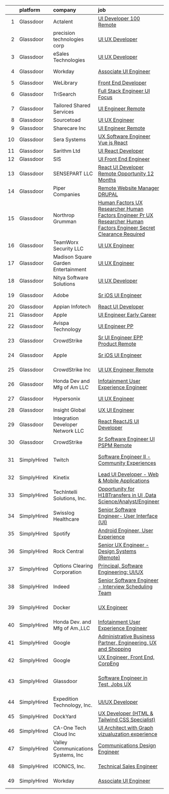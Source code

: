 

|    | platform    | company                             | job                                                                                                                                                                                                                                                                                                                                                                                                                                                                                                                                                                                                                                                                                                                                                                                                                                                                                                                                                                                                                                                                                                                                                                                                                                                                                                                                                                                                                                                                                                                                                          | update_time   | location                       |
|---:|:------------|:------------------------------------|:-------------------------------------------------------------------------------------------------------------------------------------------------------------------------------------------------------------------------------------------------------------------------------------------------------------------------------------------------------------------------------------------------------------------------------------------------------------------------------------------------------------------------------------------------------------------------------------------------------------------------------------------------------------------------------------------------------------------------------------------------------------------------------------------------------------------------------------------------------------------------------------------------------------------------------------------------------------------------------------------------------------------------------------------------------------------------------------------------------------------------------------------------------------------------------------------------------------------------------------------------------------------------------------------------------------------------------------------------------------------------------------------------------------------------------------------------------------------------------------------------------------------------------------------------------------|:--------------|:-------------------------------|
|  1 | Glassdoor   | Actalent                            | [UI Developer  100  Remote ](https://www.glassdoor.com/partner/jobListing.htm?pos=111&ao=1110586&s=58&guid=0000018156aca085915d9c8fd3dd5d8c&src=GD_JOB_AD&t=SR&vt=w&ea=1&cs=1_eb040a60&cb=1655016563170&jobListingId=1007929599272&cpc=9908D8D4413DBB8A&jrtk=3-0-1g5bap85lr0pu801-1g5bap863i6hp800-94188afea276d194--6NYlbfkN0ChYVx_I3yfZ_JDY3EFoivtqvi_stwnZ_kRt8Dowt_l_d1ydueao4NE-oUleRJ4yhi8cDMHOX4hz1yOKdZ6Yi5WaWrklO-nxCNDg6ib39SPLe1DVtnNXHjYlCpXqQGCpsLw4HsLzbqD6uifFesr89SKWzSr7qfs0elXjzxliMuxihCN2yPP8FaB20S6-DLq-fao6g6kH4H8lh5EJdNMfb72bfIkgXC5ddb5D07v3pxLGKvRAtb-fdwbsbQzpclrvXb5bhOGYeUisVQ2lhFxRdbLS-bcABJFfHqiUvl3aAwaZCGKkfk3ZjszxSMpriZO63hYem5BFGHvO-BKEaoiA5efWF9Jcm0fZgiJKipkzb6MzWqaqBpsPQL1o3mMyAbSLahTeYToyLs57Jowgkc2Za1IPSXIkYWzbgmCcgo1UXtVPStGSeKMMhhGgVMctBysxeAV90p7wuJndh0h3DGf3C8YqwSjcZu04YT1k0P5L96AKwNRcxtGNfHVrO--tFe7RmxaZJFT4KOd0NZRrV7u6BfsXqYjOwc1yPyHFA5oNJfyQjOMuZPe4es9pZC1TGL3b6eWcSwP1iDhAcC9Gx_T8Ql-FmttvChPNlQcv_VcI7UbddeFxVdqeDo5yuK7S_jreM1Bdsatde4TMgIl1vSaVZQJ6-OtjgLN5Q01r8PTXpLq3-4xeCodMEjbkXUv2HqRs2X15eWe4psnxz9ctrSblwljxze63pm0OOI6d2KcQCqHBEL-qM0cu1f9kfwSqaHGiHrCh93TuwS0rf-E5z2N0VPH1H-_f8c0WASbt5OnXBqg29SpO1MyLa703-gGHdn4gAjeEvJGD11USsZz4_mcomcMRhT1CWBtBz5CvbdnBCgNph_LJAzeF0gcLkzQ951VWSwe5nnlUkU8h8QXGihVy92UGV94kyQdwM6BLpK9R6S-G1fFH-fePyTA5u8jI74ouM_SG-mAa4FQu5CZ0Xs2qmaSDyz5D3pwCyg%3D)                                                                                                                                                                                          | 2d            | Richmond, VA                   |
|  2 | Glassdoor   | precision technologies corp         | [UI UX Developer](https://www.glassdoor.com/partner/jobListing.htm?pos=124&ao=1136043&s=58&guid=0000018156aca085915d9c8fd3dd5d8c&src=GD_JOB_AD&t=SR&vt=w&ea=1&cs=1_f870e123&cb=1655016563171&jobListingId=1007931991602&jrtk=3-0-1g5bap85lr0pu801-1g5bap863i6hp800-8dc6c29dc1fe9a4b-)                                                                                                                                                                                                                                                                                                                                                                                                                                                                                                                                                                                                                                                                                                                                                                                                                                                                                                                                                                                                                                                                                                                                                                                                                                                                        | 1d            | Remote                         |
|  3 | Glassdoor   | eSales Technologies                 | [UI   UX Developer](https://www.glassdoor.com/partner/jobListing.htm?pos=119&ao=1136043&s=58&guid=0000018156aca085915d9c8fd3dd5d8c&src=GD_JOB_AD&t=SR&vt=w&cs=1_86cce415&cb=1655016563170&jobListingId=1007933111628&jrtk=3-0-1g5bap85lr0pu801-1g5bap863i6hp800-50d56ef8ad0c9fd6-)                                                                                                                                                                                                                                                                                                                                                                                                                                                                                                                                                                                                                                                                                                                                                                                                                                                                                                                                                                                                                                                                                                                                                                                                                                                                           | 24h           | West Babylon, NY               |
|  4 | Glassdoor   | Workday                             | [Associate UI Engineer](https://www.glassdoor.com/partner/jobListing.htm?pos=117&ao=1136043&s=58&guid=0000018156aca085915d9c8fd3dd5d8c&src=GD_JOB_AD&t=SR&vt=w&cs=1_de3d2566&cb=1655016563170&jobListingId=1007910410949&jrtk=3-0-1g5bap85lr0pu801-1g5bap863i6hp800-28c461aede8e6e75-)                                                                                                                                                                                                                                                                                                                                                                                                                                                                                                                                                                                                                                                                                                                                                                                                                                                                                                                                                                                                                                                                                                                                                                                                                                                                       | 10d           | Pleasanton, CA                 |
|  5 | Glassdoor   | WeLibrary                           | [Front End Developer](https://www.glassdoor.com/partner/jobListing.htm?pos=107&ao=1110586&s=58&guid=0000018156aca085915d9c8fd3dd5d8c&src=GD_JOB_AD&t=SR&vt=w&ea=1&cs=1_cab3feea&cb=1655016563168&jobListingId=1007929462587&cpc=47CFDC01B3F81FAC&jrtk=3-0-1g5bap85lr0pu801-1g5bap863i6hp800-85af06cf0bcc720b--6NYlbfkN0A7Fn51UxZyeyfewmqlHHZNkBVRhcqspT3XUr14akXEpdMj8CoxgH7VvO-mMZK1ASgcrR4JtHfSnRrMK3WXF5Vq-Z2YMnRklZWvFpmFeDlyfDpfo4419CTOfTOsx-iQyVjqppOrJAMklGx2E6GC0mVF3SS3pmg6L3zoXtbp2cLzRm29Rq9J_6K8Yr_uSaeyMag-rpOUjNxMj256FLP2l6DMk3FQkStglCiBrtAGsdFX1f86aDZFTHWgivOgR9w1J_TiUrRKjPPX1aj6axpiPgDQaNVAUxEDm-pPjXz_4NbZDivVPjHogc2sIFpjx6Ft3lbOaz3T_3SJwoybx_2w25rSx34Ry6PHTZ-Z9JEIR4ZyFuNQULzQ0KLfQyhS_OctwMUVTvcOYtBitzRBZWB8UFt2hO27cPh6LQ967DIwVAmt27bJGQW8P1gTtebbJ_Z2oQi4eNWzRfMb2u_crmAWiY_ihOYKrbPBNq3lGH2JYP2zRsQC2_LRA5Xbox7UR_4KC2w%3D)                                                                                                                                                                                                                                                                                                                                                                                                                                                                                                                                                                                                                                                                                                 | 2d            | Remote                         |
|  6 | Glassdoor   | TriSearch                           | [Full Stack Engineer UI Focus](https://www.glassdoor.com/partner/jobListing.htm?pos=110&ao=1110586&s=58&guid=0000018156aca085915d9c8fd3dd5d8c&src=GD_JOB_AD&t=SR&vt=w&ea=1&cs=1_cc96f9f9&cb=1655016563170&jobListingId=1007920946132&cpc=F4EED0218A761C36&jrtk=3-0-1g5bap85lr0pu801-1g5bap863i6hp800-08ab6f65b9edd5e1--6NYlbfkN0DJ41dufiW9-_d3VmOZHcpuez4e0Bu4X9T9KlT8_BkKDTCpIQbqk84Vut8YIlTyJcO8Cmwm7bSDlcUohn_HUGxm78kTuw6Mgcf4GibuEiEbg-v6XGgkcZU3dsQm0N1Tn5_MZ-Zgg35P18-ZIOoDr16b1NweHI1J4e-qzJckstFdHns32_8iyphje82oNka7-M7UGsH0xFodgujtR8pJIR00dqqbLRURNIQtohnqsqRECuvEzYPsCmynZ2cLJX1nJq1WTNqYg5ilFb9AuCKax85d0qKlaLOa9YuhgrxNJVcedN0UZyfwPkvqpcqboupnepUaZDjKeaV_PmvM905JEVF539WPHILYwx2PJG9eKEIjwd958FWzQT3cCILyt4venC9tlq7oohGIlwIJ5khSZMMO-UKfxzpXtrDki6XZDen4GMsr-pTwoxUFH0VipppvIF2RTV6l8LmijGX0xrUaX3lcnF39ZwrOuFI2sekyE0invgNJm2rMacTOw6KwUM51Sas1UlUiO9CMN1HRQUrwn63O)                                                                                                                                                                                                                                                                                                                                                                                                                                                                                                                                                                                                                                                                      | 5d            | Denver, CO                     |
|  7 | Glassdoor   | Tailored Shared Services            | [UI Engineer   Remote](https://www.glassdoor.com/partner/jobListing.htm?pos=123&ao=1136043&s=58&guid=0000018156aca085915d9c8fd3dd5d8c&src=GD_JOB_AD&t=SR&vt=w&ea=1&cs=1_73b90842&cb=1655016563171&jobListingId=1007916668386&jrtk=3-0-1g5bap85lr0pu801-1g5bap863i6hp800-6475812f03f9c913-)                                                                                                                                                                                                                                                                                                                                                                                                                                                                                                                                                                                                                                                                                                                                                                                                                                                                                                                                                                                                                                                                                                                                                                                                                                                                   | 8d            | Remote                         |
|  8 | Glassdoor   | Sourcetoad                          | [UI UX Engineer](https://www.glassdoor.com/partner/jobListing.htm?pos=104&ao=1110586&s=58&guid=0000018156aca085915d9c8fd3dd5d8c&src=GD_JOB_AD&t=SR&vt=w&ea=1&cs=1_9c2f5bc7&cb=1655016563167&jobListingId=1007931490458&cpc=4F748F1840550ABC&jrtk=3-0-1g5bap85lr0pu801-1g5bap863i6hp800-1382e9cc6c66fe97--6NYlbfkN0CjhlpcIGk8MRrqVEZC62LDhbw9yf8nYsDbPLbnAzWIoGUkWb2Iql-h8BKoz0X82CVgFTD_oTOhf_hktZkSrBFSS9dmdXlGvZCptK6w5iGXUmIVFHw5CjkwkWapYgtStBSJb4eDUJjovcgr3oDj57vfnhPSGgKSfacETeNMstfn1FvImLZoVKQz6FBFaf7Y0I9tl-PF7Gal0iEnSjfUJG6k3jHUtKx6F5Ga7vbbqhBVs7B3wEnb-VPq-tGio0ubitm94mb4aPZYWwQO5ArmV3FLfHFfgUGnds5nP-Ad4XJ6xOIrnGjq5bweAjpROy3BA7-otgNnt7pVXq1P8oOL9-uICxKfE_JCU6Eq6JRyDkQdgGk2s0fSWMlYl5Fmc81EVp8khSDV_Bh4hEVjb4X-UYni6xNu5hlkgNKbiWZSCZCTTYsWqU0_Z0JFvOx4JJ84kkbpSF0XTIFq_McFnxohqGcYK9dOcarUjvOAkJBLK0Qo_N93r-QOYpvOTiOxWps0yDQlMq8Guzs_2A%3D%3D)                                                                                                                                                                                                                                                                                                                                                                                                                                                                                                                                                                                                                                                                                        | 1d            | Tampa, FL                      |
|  9 | Glassdoor   | Sharecare Inc                       | [UI Engineer   Remote](https://www.glassdoor.com/partner/jobListing.htm?pos=106&ao=1110586&s=58&guid=0000018156aca085915d9c8fd3dd5d8c&src=GD_JOB_AD&t=SR&vt=w&ea=1&cs=1_c5ba9070&cb=1655016563168&jobListingId=1007918930576&cpc=1FDE87803EF93CD3&jrtk=3-0-1g5bap85lr0pu801-1g5bap863i6hp800-c98b157ce42aa0a8--6NYlbfkN0CD1hBfWsBw5DM-YDGAaMep4uvZgqlruHo5sjceRFS_Kd4jXnpZREDJtd83C4OGlwS-CuIDJJLb-mhYX6y7QEEKeZAtWeGq0lJfAW6oqSwracDrRNQwh5eQpYZfIxm_SB3kvRAln0R9q1qb2WwH1GP3PDMNI3EHt7xAjMr1Secl8tuw6J6jvSC4W6OLLSX9-RpOVAULcDtLvcB24uOWaISy6zVexGahEdkBAjpwiQvjZFKredp_VzAKkb8Pxvzc6Pi971AHg1IVJ3pzr0NDl1s0hSJ-qe_5gd89cRPvPHr39pAGm0lYghaOED0x9M76oNfxENPM-9Di_n9zzeahGOD25ICH3ZKU6IuUsGWJ1JsXuogQwPewiOROFQv5nWeSifICJqyT7f6Q4wJ698C43FxSB-LqPYbb-7G98lepygwMtsaEuXQnSkxhZmRSE3GnNdkSuzjb58eO2cBsN2joFaWT3PTE8uvbGBzECAMkzYDCb1rAaiM_JCY8_eQsVgAjSyYf0AYEWgUHbdox2hQFfUJSCaMzHJXSvREdZ1rLBoXZKIAzd8NoAnJZe8MRygP5CMfuidkrb7V_Fp6D7LJhezNkwmnsGZhTUsDBfpkLjwgHa4uJPb7c7fOAYvbgUrmDetUNv9IYKcHfFA%3D%3D)                                                                                                                                                                                                                                                                                                                                                                                                                                                                                                                                                  | 6d            | Atlanta, GA                    |
| 10 | Glassdoor   | Sera Systems                        | [UX Software Engineer  Vue js   React ](https://www.glassdoor.com/partner/jobListing.htm?pos=121&ao=1136043&s=58&guid=0000018156aca085915d9c8fd3dd5d8c&src=GD_JOB_AD&t=SR&vt=w&ea=1&cs=1_477f7813&cb=1655016563171&jobListingId=1007928815480&jrtk=3-0-1g5bap85lr0pu801-1g5bap863i6hp800-2248799ba1aba633-)                                                                                                                                                                                                                                                                                                                                                                                                                                                                                                                                                                                                                                                                                                                                                                                                                                                                                                                                                                                                                                                                                                                                                                                                                                                  | 2d            | Remote                         |
| 11 | Glassdoor   | Sarithm Ltd                         | [UI React Developer](https://www.glassdoor.com/partner/jobListing.htm?pos=127&ao=1136043&s=58&guid=0000018156aca085915d9c8fd3dd5d8c&src=GD_JOB_AD&t=SR&vt=w&ea=1&cs=1_cfcfbc7c&cb=1655016563171&jobListingId=1007925906473&jrtk=3-0-1g5bap85lr0pu801-1g5bap863i6hp800-11b89c4106956f16-)                                                                                                                                                                                                                                                                                                                                                                                                                                                                                                                                                                                                                                                                                                                                                                                                                                                                                                                                                                                                                                                                                                                                                                                                                                                                     | 3d            | Remote                         |
| 12 | Glassdoor   | SIS                                 | [UI Front End Engineer](https://www.glassdoor.com/partner/jobListing.htm?pos=130&ao=1136043&s=58&guid=0000018156aca085915d9c8fd3dd5d8c&src=GD_JOB_AD&t=SR&vt=w&cs=1_fe6b1f59&cb=1655016563171&jobListingId=1007932092126&jrtk=3-0-1g5bap85lr0pu801-1g5bap863i6hp800-6a22ac5a03ab878d-)                                                                                                                                                                                                                                                                                                                                                                                                                                                                                                                                                                                                                                                                                                                                                                                                                                                                                                                                                                                                                                                                                                                                                                                                                                                                       | 1d            | Austin, TX                     |
| 13 | Glassdoor   | SENSEPART LLC                       | [React UI Developer   Remote Opportunity   12  Months](https://www.glassdoor.com/partner/jobListing.htm?pos=116&ao=1136043&s=58&guid=0000018156aca085915d9c8fd3dd5d8c&src=GD_JOB_AD&t=SR&vt=w&ea=1&cs=1_b6d60aa6&cb=1655016563170&jobListingId=1007920682186&jrtk=3-0-1g5bap85lr0pu801-1g5bap863i6hp800-2f7eb0515ffb0281-)                                                                                                                                                                                                                                                                                                                                                                                                                                                                                                                                                                                                                                                                                                                                                                                                                                                                                                                                                                                                                                                                                                                                                                                                                                   | 5d            | Remote                         |
| 14 | Glassdoor   | Piper Companies                     | [Remote Website Manager  DRUPAL ](https://www.glassdoor.com/partner/jobListing.htm?pos=128&ao=1136043&s=58&guid=0000018156aca085915d9c8fd3dd5d8c&src=GD_JOB_AD&t=SR&vt=w&cs=1_aa0a08ee&cb=1655016563171&jobListingId=1007932075466&jrtk=3-0-1g5bap85lr0pu801-1g5bap863i6hp800-6fbae27207a5ba13-)                                                                                                                                                                                                                                                                                                                                                                                                                                                                                                                                                                                                                                                                                                                                                                                                                                                                                                                                                                                                                                                                                                                                                                                                                                                             | 1d            | Remote                         |
| 15 | Glassdoor   | Northrop Grumman                    | [Human Factors UX Researcher Human Factors Engineer Pr  UX Researcher  Human Factors Engineer   Secret Clearance Required](https://www.glassdoor.com/partner/jobListing.htm?pos=102&ao=1110586&s=58&guid=0000018156aca085915d9c8fd3dd5d8c&src=GD_JOB_AD&t=SR&vt=w&cs=1_92c0da85&cb=1655016563167&jobListingId=1007910459379&cpc=76BDADE3D6D9A820&jrtk=3-0-1g5bap85lr0pu801-1g5bap863i6hp800-fb156862a9ddd014--6NYlbfkN0DPf8Tf_oakpB62WadId2dzQiWExtALTi0lpCM--zHBL1trAzPQuAwgyDf_-NiZch3m1iJi7LpIygOMpLvRxCFjoKaVcCcDDTQj2gWHZHRFIMfPwGnzTYIC2nknnCN-0BMrUsbz-8PyB9AUJLFDHGE81iP5Umhi1OjcsuBjGaU2WHckf6niFYrVLNkWPP5_kdlieWVk7-AnwGW0HGK__eovtsuzIiMqe1weiVbftrDb_FLwtcQA5uSmEW4z7D6EQvT6YRtzpFDL1NkGlGJlnBCUoGIg8lDrb4Qk67iSB3f-EPZr_Q9GbDUc0yEgFsfQEG7G1anOTlkiElfEMfqHy0cYkVmUuKTkOE18bdsLOkguWuof_pYr0t4cgQQmL01S5WXLn61yDslFSsSQ8PbB4LxTD2hX18ElLTYZtyx_60HjMt7AFFdHo0SOjf0EKeBJVPOYK5Fq9BGw8bzNeyKcElxUJoTprACur8qdrnoiI4Tv6og3WqYt7KfKztztJqWM-247Ysnbeav8mex7HAR420bxx17VyuawqkNNnahZaVAnaHR-ITsndQzFH3XEn6LG12dQAsaw1-yzu1umtKUlflwt3BnqHcmsx1D59lJbrvbSXRxuO4M4m-4wV1TU-Rl5nNWQJSKkv4Jiy9XkJo68HX_2YMHpof43Ifko07SJU3B4Gp-xi3w8uBi59fZ39NjQe8Kq7P0d19A92k3Eyr87vX6hDplCXfgIz7tIiPJdGJMbSia-vrZLJ7DatauIAx-ciqxOObRAnVCNLR6_F5c3QpHpFjmHYka591QK4_ig-xoqH20Xdoo06aOw3WHMNUa8QdjGBLehKLCD7lnCX7eR591jCCqbJsauDHvtrEG8ATQioxSKNOdYe9_3OX9k2TyWYoaGAoICkH35unz6LbzO3RiPI9gaN6l4lXUHASFdL39F-H8jiOxqDo6jVbML4gnOrrnaKnH0dlJWfq-W7aF8YMH5i84IM9sK6dBQkCfM2V_nAJ3jMcGIU6l-s7s7YhStg7Cd1Qya_gS9CcYJMjn61sAo_oaxDPOqLqEqdpTsKTlGiciNDK-kZfw1nHbsob-dS94%3D) | 10d           | Colorado Springs, CO           |
| 16 | Glassdoor   | TeamWorx Security  LLC              | [UI UX Engineer](https://www.glassdoor.com/partner/jobListing.htm?pos=125&ao=1136043&s=58&guid=0000018156aca085915d9c8fd3dd5d8c&src=GD_JOB_AD&t=SR&vt=w&ea=1&cs=1_9810390d&cb=1655016563171&jobListingId=1007930422925&jrtk=3-0-1g5bap85lr0pu801-1g5bap863i6hp800-df74fa2278bd9ea4-)                                                                                                                                                                                                                                                                                                                                                                                                                                                                                                                                                                                                                                                                                                                                                                                                                                                                                                                                                                                                                                                                                                                                                                                                                                                                         | 2d            | Laurel, MD                     |
| 17 | Glassdoor   | Madison Square Garden Entertainment | [UI UX Engineer](https://www.glassdoor.com/partner/jobListing.htm?pos=114&ao=1136043&s=58&guid=0000018156aca085915d9c8fd3dd5d8c&src=GD_JOB_AD&t=SR&vt=w&cs=1_c8472086&cb=1655016563170&jobListingId=1007927148235&jrtk=3-0-1g5bap85lr0pu801-1g5bap863i6hp800-e52c255a2f0f81ca-)                                                                                                                                                                                                                                                                                                                                                                                                                                                                                                                                                                                                                                                                                                                                                                                                                                                                                                                                                                                                                                                                                                                                                                                                                                                                              | 3d            | Burbank, CA                    |
| 18 | Glassdoor   | Nitya Software Solutions            | [UI UX Developer](https://www.glassdoor.com/partner/jobListing.htm?pos=120&ao=1136043&s=58&guid=0000018156aca085915d9c8fd3dd5d8c&src=GD_JOB_AD&t=SR&vt=w&ea=1&cs=1_0cb95757&cb=1655016563171&jobListingId=1007905295056&jrtk=3-0-1g5bap85lr0pu801-1g5bap863i6hp800-851813d486134689-)                                                                                                                                                                                                                                                                                                                                                                                                                                                                                                                                                                                                                                                                                                                                                                                                                                                                                                                                                                                                                                                                                                                                                                                                                                                                        | 11d           | Remote                         |
| 19 | Glassdoor   | Adobe                               | [Sr  iOS UI Engineer](https://www.glassdoor.com/partner/jobListing.htm?pos=118&ao=1136043&s=58&guid=0000018156aca085915d9c8fd3dd5d8c&src=GD_JOB_AD&t=SR&vt=w&cs=1_626a2660&cb=1655016563170&jobListingId=1007926872533&jrtk=3-0-1g5bap85lr0pu801-1g5bap863i6hp800-07d2c50e997acb2a-)                                                                                                                                                                                                                                                                                                                                                                                                                                                                                                                                                                                                                                                                                                                                                                                                                                                                                                                                                                                                                                                                                                                                                                                                                                                                         | 3d            | New York, NY                   |
| 20 | Glassdoor   | Appian Infotech                     | [React UI Developer](https://www.glassdoor.com/partner/jobListing.htm?pos=129&ao=1136043&s=58&guid=0000018156aca085915d9c8fd3dd5d8c&src=GD_JOB_AD&t=SR&vt=w&ea=1&cs=1_2a9628af&cb=1655016563171&jobListingId=1007923449844&jrtk=3-0-1g5bap85lr0pu801-1g5bap863i6hp800-ab69626235ce3e87-)                                                                                                                                                                                                                                                                                                                                                                                                                                                                                                                                                                                                                                                                                                                                                                                                                                                                                                                                                                                                                                                                                                                                                                                                                                                                     | 4d            | Dallas, TX                     |
| 21 | Glassdoor   | Apple                               | [UI Engineer  Early Career ](https://www.glassdoor.com/partner/jobListing.htm?pos=103&ao=1110586&s=58&guid=0000018156aca085915d9c8fd3dd5d8c&src=GD_JOB_AD&t=SR&vt=w&cs=1_2841a1a3&cb=1655016563167&jobListingId=1007920183732&cpc=AC285F3A3ECA6BB0&jrtk=3-0-1g5bap85lr0pu801-1g5bap863i6hp800-f05fad4a5c8a0a6b--6NYlbfkN0BvKrLyj5gPmtZO9T8euul8TCxuuKNOtzRJOomxnwSEodTz2Bc-sPZlADHp0xxmf8VEua5gx5degP5IAWOqCS2GOZGXDVL7LW2CpD1-C6eJ77pVFZbsmCAiDkWa_KsABkg_oeyg1QkserPgsrGgtWZOl8a0GPi-tfPYBEl-35SCtFqXNAwT0SnRmDLCOBjzWajymhbUmKgjurBca7_IshSb3W5X2CxYhk7-AQnvZLbrYH3mLNQONNaJbviRiLSUDxdnXgN-0b5zfKsoPElceP36NOV4JQDn21V3BYLLWw9PuAX-wZD-vulzsY_QP8ig2XNDKtIbgnURaYMtepuWh0CRXBiQKjwbB39ze2-0THWIq3e-HlSu8Lc3s5CbxZvWF8o_S7bkghd9hpLUu-XZsZDTUmQiLRgdyUWaeItQm7cj_mLhOo8BKwV1Pnm8jriSqRRD7DwfgPmGW8dC0WqlEkSXwftA0-QiUi4N_j3rr8a0rSsZD5mly_uNSm6VOuIxTeQPZPJuNKtaNdQej1hZS8UWa2yOaHlxWjdmk3znfQdKUBKK5zH6qGQGZdmEif_3lO1eC0naepfA7VZluH5Z_rxCB6wIJthafcFSNNzhV0HBW8yRHt-uGb29rcjlLjaynp86e5xn2NuSsH50UaWl59L4RB1l0w-YR23Hu-7PTt-AnQfBUReF87YKFq1W0Q3G-m-RMDLiYIKAaPdXWfCSbrZ7ZQ0goH-iE8L78XOD1LE5uKZm8hSOlr6RBVVJ_0kht5SxJllfpBoy6OLKPvs7gIzzk2ilwV0iLYdz5cOk9AF3hrLzAftuyk2jkfmv9JlhnVNjxcoFcdF4udheABk8mMLxUxGyTNCTBMzzv5mDPDFQDg50Z0jwvGvcSXqQB8UZ1Gm7kCVTjqCYy9-O2z4iwQytEHcu0dreBhPvxEtFF1Sx4YCiaVqiv8PRL9TPormNJZbzZ7eDM7FbPA%3D%3D)                                                                                                                                                                                                                 | 5d            | Austin, TX                     |
| 22 | Glassdoor   | Avispa Technology                   | [UI Engineer  PP](https://www.glassdoor.com/partner/jobListing.htm?pos=101&ao=1110586&s=58&guid=0000018156aca085915d9c8fd3dd5d8c&src=GD_JOB_AD&t=SR&vt=w&ea=1&cs=1_d1ef484c&cb=1655016563167&jobListingId=1007932631574&cpc=B7469C7A79480C49&jrtk=3-0-1g5bap85lr0pu801-1g5bap863i6hp800-5ad7c47ded807920--6NYlbfkN0Dj2d0qKPEJP0fpBViK7V-TZwXvjpwqshPgAnSSx4qW-KrhPkyDM9HZpLSjbx7r2sg-xlWNeDVdDCvSjKRcXx8-kxYUsUcT36g2zbQnPQQqXIxXoCGuuHE0P0L5UkWfyItA2fJ3wYTeMeAKE4UYMUC6JWAyia59DBcYVmxZd-Q6klcAD0Toz9M3gJ5Lmfzv_RYVhNVgz9adT3bEKnNAYXlk61jB1vTwK1_tLkSmhEQvxpk-8JFugmYx2_tZe6SN8aGeHwp3g9lvS8PTTXTDE9MjIsBa8DbtT0BdB69ll3OJ86Oar-l4y4z3X-hp-OZ3Q9_6XAb70R2QR2E-OGHbmrP9PJse1N-YAvI6US5WGrGBci1vq6i85OYruk47IgFs1CRqDSZEBHqD0jVQN00GhThm4cterOqWcBw17J_A1Eght7dINRdyWNJ20QakaPXdM9XRLJlk0xwM4DEDlNCeF7EUF4YoEfHDyVo%3D)                                                                                                                                                                                                                                                                                                                                                                                                                                                                                                                                                                                                                                                                                                                                     | 1d            | Sunnyvale, CA                  |
| 23 | Glassdoor   | CrowdStrike                         | [Sr  UI Engineer  EPP Product  Remote ](https://www.glassdoor.com/partner/jobListing.htm?pos=112&ao=1136043&s=58&guid=0000018156aca085915d9c8fd3dd5d8c&src=GD_JOB_AD&t=SR&vt=w&cs=1_51f9c790&cb=1655016563169&jobListingId=1007925767478&jrtk=3-0-1g5bap85lr0pu801-1g5bap863i6hp800-8257d833dccdc39d-)                                                                                                                                                                                                                                                                                                                                                                                                                                                                                                                                                                                                                                                                                                                                                                                                                                                                                                                                                                                                                                                                                                                                                                                                                                                       | 3d            | Remote                         |
| 24 | Glassdoor   | Apple                               | [Sr  iOS UI Engineer](https://www.glassdoor.com/partner/jobListing.htm?pos=109&ao=1110586&s=58&guid=0000018156aca085915d9c8fd3dd5d8c&src=GD_JOB_AD&t=SR&vt=w&cs=1_47521467&cb=1655016563168&jobListingId=1007917012049&cpc=654405A9B1E0A9F5&jrtk=3-0-1g5bap85lr0pu801-1g5bap863i6hp800-741462bf6d743b13--6NYlbfkN0BvKrLyj5gPmtZO9T8euul8TCxuuKNOtzRJOomxnwSEodTz2Bc-sPZlC5mDe-NOaJjo2lqg1vkfFwLJ_NT36-s3sLog3_QvtoaGqvyW63Y-XIpOp9GWucEqxe9lEWONieDAsIgPY7TJv7XiasjlpepSTyoNFCUHxWFNdSg_CgElk_YZVYeTzHcHg0eJ4nT6gE3_QKEPoqYelB2NdJq3MXXF2DjyJieAA7pbilSrKM1myOvgMkMm17pWRi1YPdOrwOXkr-QwmfSASJv6NlCjfMsBeElsak4o8L-1bJDLXl-oOoTvnaBU418YrXcEfArH0WV1IgYuFuvFpoe2Kit5vvx1NJ-cjrCjjy0XMmP9NHBaeEQDt_fUPuBXGy-GHXoNQo01lExsZ9Yt21geI21Zx974HgV7V3TXbzhIDjGGphMEiHun1Oa8-ZO4Z5m26_GYAO-5ok6rthoYVQpOqiLy8EmC4hCuJAXHFy6oDEeaIeEa4BwZNBuWjS2_QZf_mvWYt4CHsBGXexbm-x54Q8vda_12cKGYxpgStTdRbiRMScu7FB-3NfZJakavv51WQgU93PmP6XbNu3tKhZ-lc8U2pga4pkMJDi9l4CB_VDeoAbq_-CdHvP35WLq7NLIpqpWXmW_y9peieYvzQFUnIPiYgrnKM1jAAr1nKdXNHBGkPOj2n2UQHw2mXUzfFNJaLU0y4Tk36NK47bpUaPq7Zg9ZzXwN_9dLt3n94KI3BY92tQt7jC3iPxnofCojGpyeAVjfe2jnFR_1OMj82W63AoQ6RWVAjrvF-OSRx3XYRPTXIGcT9DLQDIhftJIYIPeouaF2wlOoKCsSEOcY401fWQQ2nJtrRvJ2CeQiVHSYkE4XJ6upMh65_P80j-ul-tNaSITyePKvMjRn6mUYTE1-GkRfwIOxn-eOpMO1d-PXUSBan3AaDnpYMEDItf8B55xLdlQP64o%3D)                                                                                                                                                                                                                                      | 8d            | San Diego, CA                  |
| 25 | Glassdoor   | CrowdStrike  Inc                    | [UI UX Engineer  Remote ](https://www.glassdoor.com/partner/jobListing.htm?pos=105&ao=1110586&s=58&guid=0000018156aca085915d9c8fd3dd5d8c&src=GD_JOB_AD&t=SR&vt=w&cs=1_4f4b0f40&cb=1655016563168&jobListingId=1007932061585&cpc=AC285F3A3ECA6BB0&jrtk=3-0-1g5bap85lr0pu801-1g5bap863i6hp800-646ec77118f4a79a--6NYlbfkN0Cu2CVlb3GO4Nf7aS8SXsFwjpUbSKkwsJRaJhRnAEdqU_yv6e0u-cLacwZ2HNe9plae7UShi4WyamzqofFmXUTovqPfFg45sTJp7TkQeYsSoWMLFIPWtz4PSuIJiLrh82kdzGcbo5jVOjcm6ISjbzlQPPriZ1RWVwebUfsMDniejxJKj_Te03YApyzt0hBBcfXmX1RZY28jdeFLgRHuR3iCr2jNpP7dwio5Pa0Va4Ksbm-yYS2pjaDRa-ZQQxVQtuve04TFRIsBcRFPnRKuVu4jlPre6HLskWLHeaqIhs-1ahqTb2TvX6u0D5vzRL4XYR5YZyAU7w4sUB7WiGiNd07aW-JPOLExJbeYSZU7_3LH6u4RtczTlMMjc1G0vWVnHLIy2ezXrq-gR9atHflx0qWlFvBSwbyXpfLnM-dON5HRc5d9jM-hXS6H_a4JaPe6HPU5lywwimuUr589kZXzhsAXSxdlnzU5EbV-dactUNkchvkN6m_dNv2R6TPXXj3rJ8-NvVApU4Px-JNyTCGZq6Uhe8AuRRZ1PiQGH90-MEbPPu_50l8OmfjkiMnJ198t8nrNc6g7m7yMGIwB9DnD1WDvcp2tMt8ZPFcVra2mCtzykNw98HpStUytszcE_scw8gakbPQKIBPDH5G9_A1hg2rebUibdabuvUgoHVPOESnZ6LgZxwSIsfdh0b7pVqXziVrSS982a-_WRlzi6mlG2dp404uODeJunEZolbAa0NY_bc5_4Tgig0K8wPHfHaXkdIAzmklNcgj-_wVRaIn37xpi)                                                                                                                                                                                                                                                                                                                                                                                                                | 1d            | New York, NY                   |
| 26 | Glassdoor   | Honda Dev  and Mfg of Am  LLC       | [Infotainment User Experience Engineer](https://www.glassdoor.com/partner/jobListing.htm?pos=122&ao=1136043&s=58&guid=0000018156aca085915d9c8fd3dd5d8c&src=GD_JOB_AD&t=SR&vt=w&cs=1_921e603b&cb=1655016563171&jobListingId=1007923787559&jrtk=3-0-1g5bap85lr0pu801-1g5bap863i6hp800-2443957a31d3f2e9-)                                                                                                                                                                                                                                                                                                                                                                                                                                                                                                                                                                                                                                                                                                                                                                                                                                                                                                                                                                                                                                                                                                                                                                                                                                                       | 4d            | Ohio                           |
| 27 | Glassdoor   | Hypersonix                          | [UI UX Engineer](https://www.glassdoor.com/partner/jobListing.htm?pos=113&ao=1136043&s=58&guid=0000018156aca085915d9c8fd3dd5d8c&src=GD_JOB_AD&t=SR&vt=w&cs=1_cd7b4ae1&cb=1655016563170&jobListingId=1007925648024&jrtk=3-0-1g5bap85lr0pu801-1g5bap863i6hp800-d41ccc350bdabd3f-)                                                                                                                                                                                                                                                                                                                                                                                                                                                                                                                                                                                                                                                                                                                                                                                                                                                                                                                                                                                                                                                                                                                                                                                                                                                                              | 3d            | San Jose, CA                   |
| 28 | Glassdoor   | Insight Global                      | [UX UI Engineer](https://www.glassdoor.com/partner/jobListing.htm?pos=108&ao=1110586&s=58&guid=0000018156aca085915d9c8fd3dd5d8c&src=GD_JOB_AD&t=SR&vt=w&ea=1&cs=1_c6bf9782&cb=1655016563168&jobListingId=1007910244770&cpc=F41FEAB56D215062&jrtk=3-0-1g5bap85lr0pu801-1g5bap863i6hp800-afed4282e819902b--6NYlbfkN0BKkHZu3wF05EeDimN_p6sYpKCMArvwa95YdH7UpkaBCi52Bcb3JNt3QpXU1JGZrLTy642Z8new5ghnGc6JhbwAy3wuykZPgjfusX9rIC8pPltd09bKgrKX1vpPYP_8idp-qZQRLTSYYBFxoIqmKWN9OX4KCaEp2vMOlGfLX4-MRrZtNYM0XU_YTOJnIEOkXsMbTtzfxoaDNa-fZlUBH5_u_2cixhf7azzWe60xqPP3HYiWKpHH9fJk2WNn6HgZVz99b7kA51eOCL-8_nST9uHeqTZnU0oS0xmAW2RkfV3PYgFfzBW--hPqiCq9mpc-bORtkpwWwvYU2x44s8RkvXXIlIsUv9KNkDssAgYNpYOENH0qW9KDwoOYgPbsSweBLMaWPmFSsFqvqSnzh8Hhd27LrsiROHTtNHbT0oVntIW4IN1Sr63ZDQRxzwqKBqcQwBatCMLPBRxvig0rEWCK6asEM_-Oruts2mlP-Cli0LAhkIl8DBh5OmvbU3IrFZ1JlAg%3D)                                                                                                                                                                                                                                                                                                                                                                                                                                                                                                                                                                                                                                                                                                      | 10d           | Remote                         |
| 29 | Glassdoor   | Integration Developer Network LLC   | [React ReactJS UI Developer](https://www.glassdoor.com/partner/jobListing.htm?pos=126&ao=1136043&s=58&guid=0000018156aca085915d9c8fd3dd5d8c&src=GD_JOB_AD&t=SR&vt=w&ea=1&cs=1_2e1753f5&cb=1655016563171&jobListingId=1007917755333&jrtk=3-0-1g5bap85lr0pu801-1g5bap863i6hp800-edb548e4c2a8a4e7-)                                                                                                                                                                                                                                                                                                                                                                                                                                                                                                                                                                                                                                                                                                                                                                                                                                                                                                                                                                                                                                                                                                                                                                                                                                                             | 7d            | Remote                         |
| 30 | Glassdoor   | CrowdStrike                         | [Sr  Software Engineer UI   PSPM  Remote ](https://www.glassdoor.com/partner/jobListing.htm?pos=115&ao=1136043&s=58&guid=0000018156aca085915d9c8fd3dd5d8c&src=GD_JOB_AD&t=SR&vt=w&cs=1_bdac00f2&cb=1655016563170&jobListingId=1007931259817&jrtk=3-0-1g5bap85lr0pu801-1g5bap863i6hp800-9556604809c6e134-)                                                                                                                                                                                                                                                                                                                                                                                                                                                                                                                                                                                                                                                                                                                                                                                                                                                                                                                                                                                                                                                                                                                                                                                                                                                    | 1d            | Remote                         |
| 31 | SimplyHired | Twitch                              | [Software Engineer II - Community Experiences](https://www.simplyhired.com/job/XS6e99qajmQiEZCThx8mlqMWubnOzlbQ-y5ORQWYD2wCJbBZjnJ9fA?q=ux+engineer)                                                                                                                                                                                                                                                                                                                                                                                                                                                                                                                                                                                                                                                                                                                                                                                                                                                                                                                                                                                                                                                                                                                                                                                                                                                                                                                                                                                                         | 9d            | San Francisco, CA              |
| 32 | SimplyHired | Kinetix                             | [Lead UI Developer - Web & Mobile Applications](https://www.simplyhired.com/job/SaFtvgPqbMyJ-blOBOQWksFrfR_IycnRSfg7_Njp0odUQzAiUpkfKA?q=ux+engineer)                                                                                                                                                                                                                                                                                                                                                                                                                                                                                                                                                                                                                                                                                                                                                                                                                                                                                                                                                                                                                                                                                                                                                                                                                                                                                                                                                                                                        | Recently      | Atlanta, GA                    |
| 33 | SimplyHired | TechIntelli Solutions, Inc.         | [Opportunity for H1BTransfers in UI ,Data Science/Analyst/Engineer](https://www.simplyhired.com/job/ROdZ2viUpA4kB8DT7hvBVimJkBkjgdadfawAfLAIxpVNAZKDIYOHJA?q=ux+engineer)                                                                                                                                                                                                                                                                                                                                                                                                                                                                                                                                                                                                                                                                                                                                                                                                                                                                                                                                                                                                                                                                                                                                                                                                                                                                                                                                                                                    | Recently      | Kansas, IL                     |
| 34 | SimplyHired | Swisslog Healthcare                 | [Senior Software Engineer- User Interface (UI)](https://www.simplyhired.com/job/7nt1ksk-Ha5ItAnltLnHppCWnxxyCcdig24KFaATxLknQLMKo3TzOg?q=ux+engineer)                                                                                                                                                                                                                                                                                                                                                                                                                                                                                                                                                                                                                                                                                                                                                                                                                                                                                                                                                                                                                                                                                                                                                                                                                                                                                                                                                                                                        | Recently      | Westminster, CO                |
| 35 | SimplyHired | Spotify                             | [Android Engineer, User Experience](https://www.simplyhired.com/job/ADubBbmnbUK6VVbfEeMDS0SKSYVhQVNjE2m099AZWwvBgysGcVc9XQ?q=ux+engineer)                                                                                                                                                                                                                                                                                                                                                                                                                                                                                                                                                                                                                                                                                                                                                                                                                                                                                                                                                                                                                                                                                                                                                                                                                                                                                                                                                                                                                    | Recently      | New York, NY                   |
| 36 | SimplyHired | Rock Central                        | [Senior UX Engineer - Design Systems (Remote)](https://www.simplyhired.com/job/MR2cW37n_Pe3fm1xUBEO29XJZR6MS57jPz1ky2kE-UGR9C_TC4RQQQ?q=ux+engineer)                                                                                                                                                                                                                                                                                                                                                                                                                                                                                                                                                                                                                                                                                                                                                                                                                                                                                                                                                                                                                                                                                                                                                                                                                                                                                                                                                                                                         | Recently      | Detroit, MI                    |
| 37 | SimplyHired | Options Clearing Corporation        | [Principal, Software Engineering: UI/UX](https://www.simplyhired.com/job/6WRicnwhKtM4ghmIX48eFW9WlVHt5doMp2wkEyAG3W4q6Pq7hAvRsA?q=ux+engineer)                                                                                                                                                                                                                                                                                                                                                                                                                                                                                                                                                                                                                                                                                                                                                                                                                                                                                                                                                                                                                                                                                                                                                                                                                                                                                                                                                                                                               | Recently      | Chicago, IL                    |
| 38 | SimplyHired | Indeed                              | [Senior Software Engineer - Interview Scheduling Team](https://www.simplyhired.com/job/E497Mbu7rY4bqkzWIGgQITpXeEmRVbZNhs6N19T8eGEweZzbvU9y-w?q=ux+engineer)                                                                                                                                                                                                                                                                                                                                                                                                                                                                                                                                                                                                                                                                                                                                                                                                                                                                                                                                                                                                                                                                                                                                                                                                                                                                                                                                                                                                 | Recently      | United States                  |
| 39 | SimplyHired | Docker                              | [UX Engineer](https://www.simplyhired.com/job/zqvK372Iba0O1869yVIscBWvk1M8phpAFuIFaJkuWoa-7S3vm_aqHQ?q=ux+engineer)                                                                                                                                                                                                                                                                                                                                                                                                                                                                                                                                                                                                                                                                                                                                                                                                                                                                                                                                                                                                                                                                                                                                                                                                                                                                                                                                                                                                                                          | Recently      | San Francisco, CA              |
| 40 | SimplyHired | Honda Dev. and Mfg of Am.,LLC       | [Infotainment User Experience Engineer](https://www.simplyhired.com/job/U76ijPAAYEfBq-sGothir0I1FfRBK1sNjDUbpXYhztX6_RDgxOGpUA?q=ux+engineer)                                                                                                                                                                                                                                                                                                                                                                                                                                                                                                                                                                                                                                                                                                                                                                                                                                                                                                                                                                                                                                                                                                                                                                                                                                                                                                                                                                                                                | 4d            | Ohio +1 location               |
| 41 | SimplyHired | Google                              | [Administrative Business Partner, Engineering, UX and Shopping](https://www.simplyhired.com/job/HS-87DaMwOUNTtHomucftHE567XC_0uvXb6khubiTrvOTTvNbroKEw?q=ux+engineer)                                                                                                                                                                                                                                                                                                                                                                                                                                                                                                                                                                                                                                                                                                                                                                                                                                                                                                                                                                                                                                                                                                                                                                                                                                                                                                                                                                                        | Recently      | New York, NY                   |
| 42 | SimplyHired | Google                              | [UX Engineer, Front End, CorpEng](https://www.simplyhired.com/job/cW0M0e4AuCycObTYkElYJM_-8urUJccYyedzypyX6ofw-bqeMztDaQ?q=ux+engineer)                                                                                                                                                                                                                                                                                                                                                                                                                                                                                                                                                                                                                                                                                                                                                                                                                                                                                                                                                                                                                                                                                                                                                                                                                                                                                                                                                                                                                      | Recently      | United States                  |
| 43 | SimplyHired | Glassdoor                           | [Software Engineer in Test, Jobs UX](https://www.simplyhired.com/job/y8GdbtkJXYhk24k0R6F41RZu8neHcO5m9q_LGQX7WiIhVjULpPKS1g?q=ux+engineer)                                                                                                                                                                                                                                                                                                                                                                                                                                                                                                                                                                                                                                                                                                                                                                                                                                                                                                                                                                                                                                                                                                                                                                                                                                                                                                                                                                                                                   | Recently      | San Francisco, CA +5 locations |
| 44 | SimplyHired | Expedition Technology, Inc.         | [UI/UX Developer](https://www.simplyhired.com/job/L-mG5S4oQ2uT24LtFAfmDLzUhpdAB4McaY5Jc4-jN_NsoKvJ0GkPdw?q=ux+engineer)                                                                                                                                                                                                                                                                                                                                                                                                                                                                                                                                                                                                                                                                                                                                                                                                                                                                                                                                                                                                                                                                                                                                                                                                                                                                                                                                                                                                                                      | Recently      | Herndon, VA                    |
| 45 | SimplyHired | DockYard                            | [UX Developer (HTML & Tailwind CSS Specialist)](https://www.simplyhired.com/job/WqTYFqBEGa8YxuZPMNumQP21CZG11aBnM795O2nswaqocMvYtUMxcQ?q=ux+engineer)                                                                                                                                                                                                                                                                                                                                                                                                                                                                                                                                                                                                                                                                                                                                                                                                                                                                                                                                                                                                                                                                                                                                                                                                                                                                                                                                                                                                        | 4d            | Remote                         |
| 46 | SimplyHired | CA-One Tech Cloud Inc               | [UI Architect with Graph vizualuzation experience](https://www.simplyhired.com/job/2MuK_2oyB6HJFd5Qs52P4rZ-CmwA0FZ5TEQKGStBYOzt6zSl2xW0HA?q=ux+engineer)                                                                                                                                                                                                                                                                                                                                                                                                                                                                                                                                                                                                                                                                                                                                                                                                                                                                                                                                                                                                                                                                                                                                                                                                                                                                                                                                                                                                     | Recently      | Sunnyvale, CA                  |
| 47 | SimplyHired | Valley Communications Systems, Inc  | [Communications Design Engineer](https://www.simplyhired.com/job/AUo7E07w2klkxUe_MpJEXKAe3q6D53g2ij9loL_ldPaRLYQDHOrlRg?q=ux+engineer)                                                                                                                                                                                                                                                                                                                                                                                                                                                                                                                                                                                                                                                                                                                                                                                                                                                                                                                                                                                                                                                                                                                                                                                                                                                                                                                                                                                                                       | Recently      | Chicopee, MA                   |
| 48 | SimplyHired | ICONICS, Inc.                       | [Technical Sales Engineer](https://www.simplyhired.com/job/BLGA6g71PmxK_tznA_TCmnundiwYAmilk7nypVzrPwOuQDQe9f3_jg?q=ux+engineer)                                                                                                                                                                                                                                                                                                                                                                                                                                                                                                                                                                                                                                                                                                                                                                                                                                                                                                                                                                                                                                                                                                                                                                                                                                                                                                                                                                                                                             | 10d           | Foxborough, MA                 |
| 49 | SimplyHired | Workday                             | [Associate UI Engineer](https://www.simplyhired.com/job/k8TfpifCO6HSzYvD_TwhfqZa5rluqr4KGVH0IM8eEizzCmd2jNLFEA?q=ux+engineer)                                                                                                                                                                                                                                                                                                                                                                                                                                                                                                                                                                                                                                                                                                                                                                                                                                                                                                                                                                                                                                                                                                                                                                                                                                                                                                                                                                                                                                | 10d           | Pleasanton, CA                 |